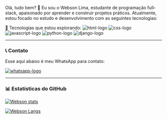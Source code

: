 Olá, tudo bem? 👋
Eu sou o Webson Lima, estudante de programação full-stack, apaixonado por aprender e construir projetos práticos. Atualmente, estou focado no estudo e desenvolvimento com as seguintes tecnologias:

🧠 Tecnologias que estou explorando:
<img src="https://img.shields.io/badge/HTML5-E34F26?style=for-the-badge&logo=html5&logoColor=white" alt="html-logo" />
<img src="https://img.shields.io/badge/CSS3-1572B6?style=for-the-badge&logo=css3&logoColor=white" alt="css-logo" />
<img src="https://img.shields.io/badge/JavaScript-F7DF1E?style=for-the-badge&logo=javascript&logoColor=black" alt="javascript-logo" />
<img src="https://img.shields.io/badge/Python-3776AB?style=for-the-badge&logo=python&logoColor=white" alt="python-logo" />
<img src="https://img.shields.io/badge/Django-092E20?style=for-the-badge&logo=django&logoColor=white" alt="django-logo" />


---

### 📞 Contato
Esse aqui abaixo é meu WhatsApp para contato:

<a href="https://api.whatsapp.com/send?phone=5581992571261">
  <img src="https://img.shields.io/badge/WhatsApp-25D366?style=for-the-badge&logo=whatsapp&logoColor=white" alt="whatsapp-logo" />
</a>

---

### 📊 Estatísticas do GitHub

[![Webson stats](https://github-readme-stats.vercel.app/api?username=websonlima7&show_icons=true&theme=radical)](https://github.com/anuraghazra/github-readme-stats)

[![Webson Langs](https://github-readme-stats.vercel.app/api/top-langs/?username=websonlima7&layout=compact)](https://github.com/anuraghazra/github-readme-stats)
